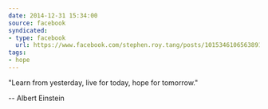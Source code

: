 ```yaml
---
date: 2014-12-31 15:34:00
source: facebook
syndicated:
- type: facebook
  url: https://www.facebook.com/stephen.roy.tang/posts/10153461065638912
tags:
- hope
---
```


"Learn from yesterday, live for today, hope for tomorrow." 

-- Albert Einstein